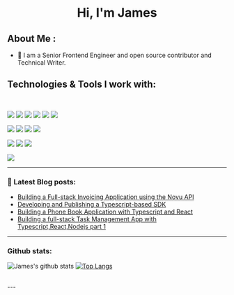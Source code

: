 <h1 align="center">Hi, I'm James</h1>

## About Me : 

- 🏢 I am a Senior Frontend Engineer and open source contributor and Technical Writer.

## Technologies & Tools I work with:
<br>

<img src="https://img.icons8.com/color/48/000000/html-5--v1.png"/> <img src="https://img.icons8.com/color/48/000000/css3.png"/> <img src="https://img.icons8.com/color/48/000000/sass.png"/> <img src="https://img.icons8.com/color/48/000000/javascript--v1.png"/> <img src="https://img.icons8.com/office/48/000000/react.png"/> <img src="https://img.icons8.com/color/48/000000/nextjs.png"/>

<img src="https://img.icons8.com/color/48/000000/java-coffee-cup-logo--v1.png"/> <img src="https://img.icons8.com/officel/48/000000/php-logo.png"/> <img src="https://img.icons8.com/fluency/48/000000/laravel.png"/> <img src="https://img.icons8.com/fluency/48/000000/wordpress.png"/>

<img src="https://img.icons8.com/color/48/000000/mysql-logo.png"/> <img src="https://img.icons8.com/color/48/000000/mongodb.png"/> <img src="https://img.icons8.com/color/48/000000/firebase.png"/>

<img src="https://img.icons8.com/color/48/000000/npm.png"/>

<br>

---

### 📕 Latest Blog posts:
<!-- BLOG-POST-LIST:START -->
- [Building a Full-stack Invoicing Application using the Novu API](https://dev.to/jamesoyanna/exploring-the-power-of-the-novu-api-for-building-a-full-stack-invoicing-application-4cgh)
- [Developing and Publishing a Typescript-based SDK](https://dev.to/jamesoyanna/developing-and-publishing-a-typescript-based-sdk-3pph)
- [Building a Phone Book Application with Typescript and React](https://dev.to/jamesoyanna/building-a-phone-book-application-with-typescript-and-react-c2g)
- [Building a full-stack Task Management App with Typescript,React,Nodejs part 1](https://dev.to/jamesoyanna/building-a-full-stack-task-management-app-with-typescriptreactnodejs-29in)
<!-- BLOG-POST-LIST:END -->
---

### Github stats:
![James's github stats](https://github-readme-stats.vercel.app/api?username=jamesoyanna&show_icons=true&title_color=ffc857&icon_color=8ac926&text_color=daf7dc&bg_color=151515&hide=["stars"])
[![Top Langs](https://github-readme-stats.vercel.app/api/top-langs/?username=jamesoyanna&layout=compact&text_color=daf7dc&bg_color=151515)](https://github.com/jamesoyanna/github-readme-stats)

<br>
---
